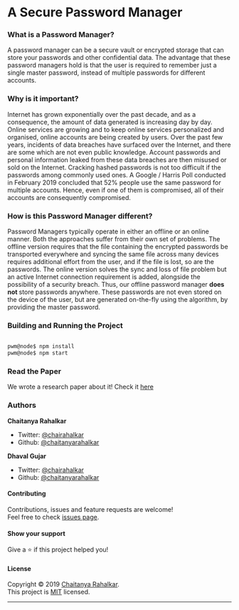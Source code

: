# A Secure Password Manager

### What is a Password Manager? 

A password manager can be a secure vault or encrypted storage that can store your passwords and other confidential data. The advantage that these password managers hold is that the user is required to remember just a single master password, instead of multiple passwords for different accounts.

### Why is it important? 

Internet has grown exponentially over the past decade, and as a consequence, the amount of data generated is increasing day by day. Online services are growing and to keep online services personalized and organised, online accounts are being created by users. Over the past few years, incidents of data breaches have surfaced over the Internet, and there are some which are not even public knowledge. Account passwords and personal information leaked from these data breaches are then misused or sold on the Internet. Cracking hashed passwords is not too difficult if the passwords among commonly used ones. A Google / Harris Poll conducted in February 2019 concluded that 52% people use the same password for multiple accounts. Hence, even if one of them is compromised, all of their accounts are consequently compromised. 

### How is this Password Manager different?

Password Managers typically operate in either an offline or an online manner. Both the approaches suffer from
their own set of problems. The offline version requires that the file containing the encrypted passwords be transported everywhere and syncing the same file across many devices requires additional effort from the user, and if the file is lost, so are the passwords. The online version solves the sync and loss of file problem but an active Internet connection requirement is added, alongside the possibility of a security breach. Thus, our offline password manager <b> does not </b> store passwords anywhere. These passwords are not even stored on the device of the user, but are generated on-the-fly using the algorithm, by providing the master password.


### Building and Running the Project

```bash 

pwm@node$ npm install 
pwm@node$ npm start

```

### Read the Paper 

We wrote a research paper about it! Check it [here](https://bit.ly/2s1K74f)

### Authors

**Chaitanya Rahalkar**

* Twitter: [@chairahalkar](https://twitter.com/chairahalkar)
* Github: [@chaitanyarahalkar](https://github.com/chaitanyarahalkar)

**Dhaval Gujar**

* Twitter: [@chairahalkar](https://twitter.com/dhavalgujar)
* Github: [@chaitanyarahalkar](https://github.com/dhavalgujar)

#### Contributing

Contributions, issues and feature requests are welcome!<br />Feel free to check [issues page](https://github.com/chaitanyarahalkar/password-manager/issues).

#### Show your support

Give a ⭐️ if this project helped you!

#### License

Copyright © 2019 [Chaitanya Rahalkar](https://github.com/chaitanyarahalkar).<br />
This project is [MIT](https://github.com/chaitanyarahalkar/password-manager/blob/master/LICENSE) licensed.

***

